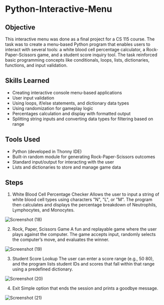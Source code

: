 # Python-Interactive-Menu

## Objective
This interactive menu was done as a final project for a CS 115 course. The task was to create a menu-based Python program that enables users to interact with several tools: a white blood cell percentage calculator, a Rock-Paper-Scissors game, and a student score inquiry tool. The task reinforced basic programming concepts like conditionals, loops, lists, dictionaries, functions, and input validation.


## Skills Learned
- Creating interactive console menu-based applications
- User input validation
- Using loops, if/else statements, and dictionary data types
- Using randomization for gameplay logic
- Percentages calculation and display with formatted output
- Splitting string inputs and converting data types for filtering based on range

## Tools Used
- Python (developed in Thonny IDE)
- Built-in random module for generating Rock-Paper-Scissors outcomes
- Standard input/output for interacting with the user
- Lists and dictionaries to store and manage game data

## Steps
1. White Blood Cell Percentage Checker
Allows the user to input a string of white blood cell types using characters "N", "L", or "M". The program then calculates and displays the percentage breakdown of Neutrophils, Lymphocytes, and Monocytes.

![Screenshot (18)](https://github.com/user-attachments/assets/62e35af7-458b-435a-91e1-735e958628aa)




2. Rock, Paper, Scissors Game
A fun and replayable game where the user plays against the computer. The game accepts input, randomly selects the computer’s move, and evaluates the winner.

![Screenshot (19)](https://github.com/user-attachments/assets/76d36fb8-2c53-418e-bbc5-4de361d8c582)



3. Student Score Lookup
The user can enter a score range (e.g., 50 80), and the program lists student IDs and scores that fall within that range using a predefined dictionary.

![Screenshot (20)](https://github.com/user-attachments/assets/90865994-a930-4b5c-ab49-3b6bdf7e3ba8)



4. Exit
Simple option that ends the session and prints a goodbye message.

![Screenshot (21)](https://github.com/user-attachments/assets/c6b34d87-2583-456c-ae59-2f6d1b104d12)
